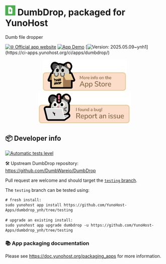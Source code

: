 <!--
N.B.: This README was automatically generated by <https://github.com/YunoHost/apps_tools/blob/main/readme_generator>
It shall NOT be edited by hand.
-->

<h1>
  <img src="https://raw.githubusercontent.com/YunoHost/apps/main/logos/dumbdrop.png" width="32px" alt="Logo of DumbDrop">
  DumbDrop, packaged for YunoHost
</h1>

Dumb file dropper

[![🌐 Official app website](https://img.shields.io/badge/Official_app_website-darkgreen?style=for-the-badge)](https://www.dumbware.io/)
[![App Demo](https://img.shields.io/badge/App_Demo-blue?style=for-the-badge)](https://dumbdrop.dumbware.io/)
[![Version: 2025.05.09~ynh1](https://img.shields.io/badge/Version-2025.05.09~ynh1-rgba(0,150,0,1)?style=for-the-badge)](https://ci-apps.yunohost.org/ci/apps/dumbdrop/)

<div align="center">
<a href="https://apps.yunohost.org/app/dumbdrop"><img height="100px" src="https://github.com/YunoHost/yunohost-artwork/raw/refs/heads/main/badges/neopossum-badges/badge_more_info_on_the_appstore.svg"/></a>
<a href="https://github.com/YunoHost-Apps/dumbdrop_ynh/issues"><img height="100px" src="https://github.com/YunoHost/yunohost-artwork/raw/refs/heads/main/badges/neopossum-badges/badge_report_an_issue.svg"/></a>
</div>

## 📦 Developer info

[![Automatic tests level](https://apps.yunohost.org/badge/cilevel/dumbdrop)](https://ci-apps.yunohost.org/ci/apps/dumbdrop/)

🛠️ Upstream DumbDrop repository: <https://github.com/DumbWareio/DumbDrop>

Pull request are welcome and should target the [`testing` branch](https://github.com/YunoHost-Apps/dumbdrop_ynh/tree/testing).

The `testing` branch can be tested using:
```
# fresh install:
sudo yunohost app install https://github.com/YunoHost-Apps/dumbdrop_ynh/tree/testing

# upgrade an existing install:
sudo yunohost app upgrade dumbdrop -u https://github.com/YunoHost-Apps/dumbdrop_ynh/tree/testing
```

### 📚 App packaging documentation

Please see <https://doc.yunohost.org/packaging_apps> for more information.